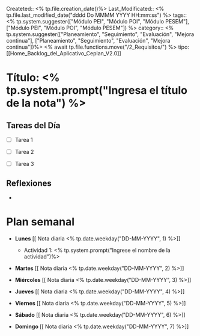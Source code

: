 Createted:: <% tp.file.creation_date()%>
Last_Modificated:: <% tp.file.last_modified_date("dddd Do MMMM YYYY HH:mm:ss") %>
tags:: <% tp.system.suggester(["Módulo PEI", "Módulo POI", "Módulo PESEM"], ["Módulo PEI", "Módulo POI", "Módulo PESEM"]) %>
category:: <% tp.system.suggester(["Planeamiento", "Seguimiento", "Evaluación", "Mejora continua"], ["Planeamiento", "Seguimiento", "Evaluación", "Mejora continua"])%>
<% await tp.file.functions.move("/2_Requisitos/") %>
tipo: [[Home_Backlog_del_Aplicativo_Ceplan_V2.0]]


# Título:  <% tp.system.prompt("Ingresa el título de la nota") %>

## Tareas del Día 

- [ ] Tarea 1 
- [ ] Tarea 2 
- [ ] Tarea 3 
 

## Reflexiones 
- 


# Plan semanal
- **Lunes** [[ Nota diaria <% tp.date.weekday("DD-MM-YYYY", 1) %>]]
	- Actividad 1: <% tp.system.prompt("Ingrese el nombre de la actividad")%>

 - **Martes** [[ Nota diaria <% tp.date.weekday("DD-MM-YYYY", 2) %>]]


- **Miércoles** [[ Nota diaria <% tp.date.weekday("DD-MM-YYYY", 3) %>]]


- **Jueves** [[ Nota diaria <% tp.date.weekday("DD-MM-YYYY", 4) %>]]
- **Viernes** [[ Nota diaria <% tp.date.weekday("DD-MM-YYYY", 5) %>]]
- **Sábado** [[ Nota diaria <% tp.date.weekday("DD-MM-YYYY", 6) %>]]
- **Domingo** [[ Nota diaria <% tp.date.weekday("DD-MM-YYYY", 7) %>]]


